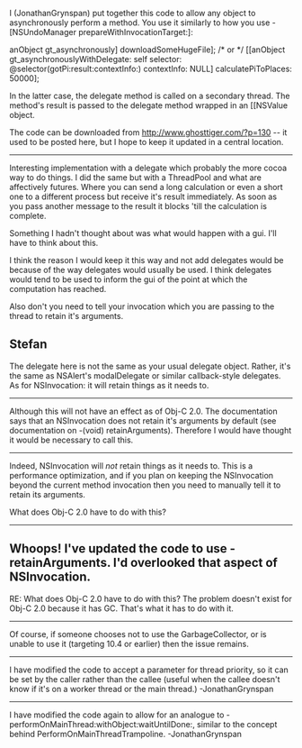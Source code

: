 I (JonathanGrynspan) put together this code to allow any object to asynchronously perform a method. You use it similarly to how you use -[NSUndoManager prepareWithInvocationTarget:]:
    
anObject gt_asynchronously] downloadSomeHugeFile];
/* or */
[[anObject gt_asynchronouslyWithDelegate: self selector: @selector(gotPi:result:contextInfo:) contextInfo: NULL] calculatePiToPlaces: 50000];

In the latter case, the delegate method is called on a secondary thread. The method's result is passed to the delegate method wrapped in an [[NSValue object.

The code can be downloaded from http://www.ghosttiger.com/?p=130 -- it used to be posted here, but I hope to keep it updated in a central location.

----
Interesting implementation with a delegate which probably the more cocoa way to do things. I did the same but with a ThreadPool and what are affectively futures. Where you can send a long calculation or even a short one to a different process but receive it's result immediately. As soon as you pass another message to the result it blocks 'till the calculation is complete. 

Something I hadn't thought about was what would happen with a gui. I'll have to think about this.

I think the reason I would keep it this way and not add delegates would be because of the way delegates would usually be used. I think delegates would tend to be used to inform the gui of the point at which the computation has reached. 

Also don't you need to tell your invocation which you are passing to the thread to retain it's arguments.

Stefan
----

The delegate here is not the same as your usual delegate object. Rather, it's the same as NSAlert's modalDelegate or similar callback-style delegates. As for NSInvocation: it will retain things as it needs to.

----
Although this will not have an effect as of Obj-C 2.0. The documentation says that an NSInvocation does not retain it's arguments by default (see documentation on -(void) retainArguments). Therefore I would have thought it would be necessary to call this.
 
----
Indeed, NSInvocation will *not* retain things as it needs to. This is a performance optimization, and if you plan on keeping the NSInvocation beyond the current method invocation then you need to manually tell it to retain its arguments.

What does Obj-C 2.0 have to do with this?

----
Whoops! I've updated the code to use -retainArguments. I'd overlooked that aspect of NSInvocation.
----
RE: What does Obj-C 2.0 have to do with this?
The problem doesn't exist for Obj-C 2.0 because it has GC. That's what it has to do with it.

----
Of course, if someone chooses not to use the GarbageCollector, or is unable to use it (targeting 10.4 or earlier) then the issue remains.

----
I have modified the code to accept a parameter for thread priority, so it can be set by the caller rather than the callee (useful when the callee doesn't know if it's on a worker thread or the main thread.) -JonathanGrynspan

----
I have modified the code again to allow for an analogue to -performOnMainThread:withObject:waitUntilDone:, similar to the concept behind PerformOnMainThreadTrampoline. -JonathanGrynspan
